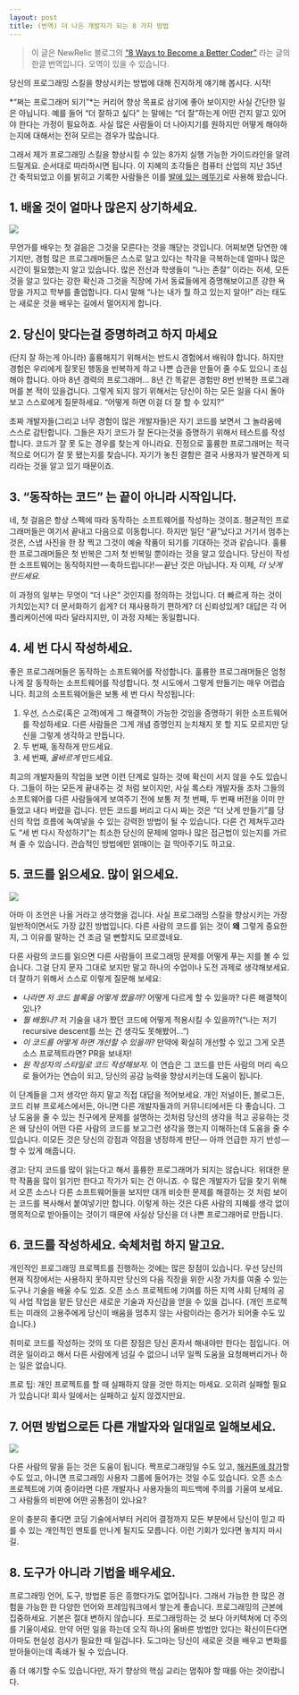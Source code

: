 ```yaml
---
layout: post
title: (번역) 더 나은 개발자가 되는 8 가지 방법
---
```


> 이 글은 NewRelic 블로그의 [“8 Ways to Become a Better Coder”](https://blog.newrelic.com/2016/02/22/8-ways-become-a-better-coder/) 라는 글의 한글 번역입니다. 오역이 있을 수 있습니다.


당신의 프로그래밍 스킬을 향상시키는 방법에 대해 진지하게 얘기해 봅시다. 시작!

*“쩌는 프로그래머 되기”*는 커리어 향상 목표로 삼기에 좋아 보이지만 사실 간단한 일은 아닙니다. 예를 들어 “더 잘하고 싶다” 는 말에는 “더 잘”하는게 어떤 건지 알고 있어야 한다는 가정이 필요하죠. 사실 많은 사람들이 더 나아지기를 원하지만 어떻게 해야하는지에 대해서는 전혀 모르는 경우가 많습니다.

그래서 제가 프로그래밍 스킬을 향상시킬 수 있는 8가지 실행 가능한 가이드라인을 알려드릴게요. 순서대로 따라하시면 됩니다. 이 지혜의 조각들은 컴퓨터 산업의 지난 35년 간 축적되었고 이를 밝히고 기록한 사람들은 이를 [발에 있는 메뚜기](https://www.youtube.com/watch?v=eGblsNXkJog)로 사용해 왔습니다.


## 1. 배울 것이 얼마나 많은지 상기하세요.

![](https://cdn-images-1.medium.com/max/1600/0*D88jT-eXC1iqmdp4.jpg)

무언가를 배우는 첫 걸음은 그것을 모른다는 것을 깨닫는 것입니다. 어찌보면 당연한 얘기지만, 경험 많은 프로그래머들은 스스로 알고 있다는 착각을 극복하는데 얼마나 많은 시간이 필요했는지 알고 있습니다. 많은 전산과 학생들이 “나는 존잘” 이라는 허세, 모든 것을 알고 있다는 강한 확신과 그것을 직장에 가서 동료들에게 증명해보이고픈 강한 욕망을 가지고 학부를 졸업합니다. 다시 말해 “나는 내가 뭘 하고 있는지 알아!” 라는 태도는 새로운 것을 배우는 길에서 멀어지게 합니다.

## 2. 당신이 맞다는걸 증명하려고 하지 마세요
(단지 잘 하는게 아니라) 훌륭해지기 위해서는 반드시 경험에서 배워야 합니다. 하지만 경험은 우리에게 잘못된 행동을 반복하게 하고 나쁜 습관을 만들어 줄 수도 있으니 조심해야 합니다. 아마 8년 경력의 프로그래머… 8년 간 똑같은 경험만 8번 반복한 프로그래머를 본 적이 있을겁니다. 그렇게 되지 않기 위해서는 당신이 하는 모든 일을 다시 돌아보고 스스로에게 질문하세요. “어떻게 하면 이걸 더 잘 할 수 있지?”

초짜 개발자들(그리고 너무 경험이 많은 개발자들)은 자기 코드를 보면서 그 놀라움에 스스로 감탄합니다. 그들은 자기 코드가 잘 돈다는것을 증명하기 위해서 테스트를 작성합니다. 코드가 잘 못 도는 경우를 찾는게 아니라요. 진정으로 훌륭한 프로그래머는 적극적으로 어디가 잘 못 됐는지를 찾습니다. 자기가 놓친 결함은 결국 사용자가 발견하게 되리라는 것을 알고 있기 때문이죠.

## 3. “동작하는 코드” 는 끝이 아니라 시작입니다.

네, 첫 걸음은 항상 스펙에 따라 동작하는 소프트웨어를 작성하는 것이죠. 평균적인 프로그래머들은 여기서 끝내고 다음으로 이동합니다.
하지만 일단 “끝”났다고 거기서 멈추는 것은, 스냅 사진을 한 장 찍고 그것이 예술 작품이 되기를 기대하는 것과 같습니다. 훌륭한 프로그래머들은 첫 반복은 그저 첫 반복일 뿐이라는 것을 알고 있습니다. 당신이 작성한 소프트웨어는 동작하지만 — 축하드립니다! — 끝난 것은 아닙니다. 자 이제, *더 낫게 만드세요.*

이 과정의 일부는 무엇이 “더 나은” 것인지를 정의하는 것입니다. 더 빠르게 하는 것이 가치있는지? 더 문서화하기 쉽게? 더 재사용하기 편하게? 더 신뢰성있게? 대답은 각 어플리케이션에 따라 달라지지만, 이 과정 자체는 동일합니다.

## 4. 세 번 다시 작성하세요.

좋은 프로그래머들은 동작하는 소프트웨어를 작성합니다. 훌륭한 프로그래머들은 엄청나게 잘 동작하는 소프트웨어를 작성합니다. 첫 시도에서 그렇게 만들기는 매우 어렵습니다. 최고의 소프트웨어들은 보통 세 번 다시 작성됩니다:
1. 우선, 스스로(혹은 고객)에게 그 해결책이 가능한 것임을 증명하기 위한 소프트웨어를 작성하세요. 다른 사람들은 그게 개념 증명인지 눈치채지 못 할 지도 모르지만 당신을 그렇게 생각하고 만듭니다.
2. 두 번째, 동작하게 만드세요.
3. 세 번째, *올바르게* 만드세요.

최고의 개발자들의 작업을 보면 이런 단계로 일하는 것에 확신이 서지 않을 수도 있습니다. 그들이 하는 모든게 끝내주는 것 처럼 보이지만, 사실 록스타 개발자들 조차 그들의 소프트웨어를 다른 사람들에게 보여주기 전에 보통 저 첫 번째, 두 번째 버전을 이미 만들었고 내다 버렸을 겁니다. 만든 코드를 버리고 다시 짜는 것은 “더 낫게 만들기”를 당신의 작업 흐름에 녹여넣을 수 있는 강력한 방법이 될 수 있습니다.
다른 건 제쳐두고라도 “세 번 다시 작성하기”는 최소한 당신의 문제에 얼마나 많은 접근법이 있는지를 가르쳐 줄 수 있습니다. 관습적인 방법에만 얽매이는 걸 막아주기도 하고요.

## 5. 코드를 읽으세요. 많이 읽으세요.

![](https://cdn-images-1.medium.com/max/1600/0*A3_1qD4dZmv2Hy4-.jpg)

아마 이 조언은 나올 거라고 생각했을 겁니다. 사실 프로그래밍 스킬을 향상시키는 가장 일반적이면서도 가장 값진 방법입니다. 다른 사람의 코드를 읽는 것이 **왜** 그렇게 중요한지, 그 이유를 말하는 건 조금 덜 뻔할지도 모르겠네요.

다른 사람의 코드를 읽으면 다른 사람들이 프로그래밍 문제를 어떻게 푸는 지를 볼 수 있습니다. 그걸 단지 문자 그대로 보지만 말고 하나의 수업이나 도전 과제로 생각해보세요. 더 잘하기 위해서 스스로 이렇게 질문해 보세요:
- *나라면 저 코드 블록을 어떻게 짰을까?* 어떻게 다르게 할 수 있을까? 다른 해결책이 있나?
- *뭘 배웠나?* 저 기술을 내가 짰던 코드에 어떻게 적용시킬 수 있을까?(“나는 저기 recursive descent를 쓰는 건 생각도 못해봤어…”)
- *이 코드를 어떻게 하면 개선할 수 있을까?* 만약에 확실히 개선할 수 있고 그게 오픈 소스 프로젝트라면? PR을 보내자!
- *원 작성자의 스타일로 코드 작성해보자.* 이 연습은 그 코드를 만든 사람의 머리 속으로 들어가는 연습이 되고, 당신의 공감 능력을 향상시키는데 도움이 됩니다.

이 단계들을 그저 생각만 하지 말고 직접 대답을 적어보세요. 개인 저널이든, 블로그든, 코드 리뷰 프로세스에서든, 아니면 다른 개발자들과의 커뮤니티에서든 다 좋습니다. 그냥 도움을 줄 수 있는 친구에게 문제를 설명하는 것처럼 당신의 생각을 적고 공유하는 것은 왜 당신이 어떤 다른 사람의 코드를 보고그런 생각을 했는지 이해하는데 도움을 줄 수 있습니다. 이모든 것은 당신의 강점과 약점을 냉정하게 판단— 아까 언급한 자기 반성 — 할 수 있게 해줍니다.

경고: 단지 코드를 많이 읽는다고 해서 훌륭한 프로그래머가 되지는 않습니다. 위대한 문학 작품을 많이 읽기만 한다고 작가가 되는 건 아니죠. 수 많은 개발자가 답을 찾기 위해서 오픈 소스나 다른 소프트웨어들을 보지만 대개 비슷한 문제를 해결하는 것 처럼 보이는 코드를 복사해서 붙여넣기만 합니다. 이렇게 하는 것은 다른 사람의 지혜를 생각 없이 맹목적으로 받아들이는 것이기 때문에 사실상 당신을 더 나쁜 프로그래머로 만듭니다.

## 6. 코드를 작성하세요. 숙체처럼 하지 말고요.

개인적인 프로그래밍 프로젝트를 진행하는 것에는 많은 장점이 있습니다. 우선 당신의 현재 직장에서는 사용하지 못하지만 당신의 다음 직장을 위한 시장 가치를 여줄 수 있는 도구나 기술을 배울 수도 있죠. 오픈 소스 프로젝트에 기여를 하든 지역 사회 단체의 공익 사업 작업을 맡든 당신은 새로운 기술과 자신감을 얻을 수 있을 겁니다. (개인 프로젝트는 미래의 고용주에게 당신이 배움을 멈추지 않는 사람이라는 증거가 되어줄 수도 있습니다.)

취미로 코드를 작성하는 것의 또 다른 장점은 당신 혼자서 해내야만 한다는 점입니다. 어려운 일이라고 해서 다른 사람에게 넘길 수 없으니 너무 일찍 도움을 요청해버리거나 하는 일은 없습니다.

프로 팁: 개인 프로젝트를 할 때 실패하지 않을 것만 하지는 마세요. 오히려 실패할 필요가 있습니다! 회사 일에서는 실패하고 싶지 않겠지만요.

## 7. 어떤 방법으로든 다른 개발자와 일대일로 일해보세요.
![](https://cdn-images-1.medium.com/max/1600/0*1SHKqwuNOMyUyBL4.jpg)

다른 사람의 말을 듣는 것은 도움이 됩니다. 짝프로그래밍일 수도 있고, [해커톤에 참가](http://www.hackathon.io/events)할 수도 있고, 아니면 프로그래밍 사용자 그룹에 들어가는 것일 수도 있습니다. 오픈 소스 프로젝트에 기여 중이라면 다른 개발자나 사용자들의 피드백에 주의를 기울여 보세요. 그 사람들의 비판에 어떤 공통점이 있나요?

운이 충분히 좋다면 코딩 기술에서부터 커리어 결정까지 모든 부분에서 당신이 믿고 따를 수 있는 개인적인 멘토를 만나게 될지도 모릅니다. 이런 기회가 있다면 놓치지 마시길.

## 8. 도구가 아니라 기법을 배우세요.

프로그래밍 언어, 도구, 방법론 등은 흥했다가도 없어집니다. 그래서 가능한 한 많은 경험을 가능한 한 다양한 언어와 프레임워크에서 쌓는게 좋습니다. 프로그래밍의 근본에 집중하세요. 기본은 절대 변하지 않습니다. 프로그래밍하는 것 보다 아키텍쳐에 더 주의를 기울이세요. 만약 어떤 일을 하는데 오직 하나의 올바른 방법만 있다는 확신이든다면 아마도 현실성 검사가 필요한 때 일겁니다. 도그마는 당신이 새로운 것을 배우고 변화를 받아들이는데 족쇄가 될 수 있습니다.


좀 더 얘기할 수도 있습니다만, 자기 향상의 핵심 교리는 멈춰야 할 때를 아는 것이랍니다.

